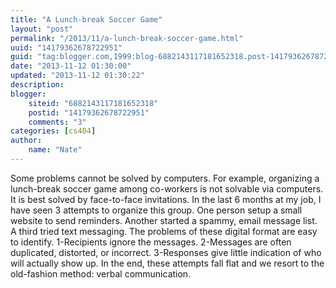```yaml
---
title: "A Lunch-break Soccer Game"
layout: "post"
permalink: "/2013/11/a-lunch-break-soccer-game.html"
uuid: "14179362678722951"
guid: "tag:blogger.com,1999:blog-6882143117181652318.post-14179362678722951"
date: "2013-11-12 01:30:00"
updated: "2013-11-12 01:30:22"
description: 
blogger:
    siteid: "6882143117181652318"
    postid: "14179362678722951"
    comments: "3"
categories: [cs404]
author: 
    name: "Nate"
---
```



Some problems cannot be solved by computers. For example, organizing a lunch-break soccer game among co-workers is not solvable via computers. It is best solved by face-to-face invitations. In the last 6 months at my job, I have seen 3 attempts to organize this group. One person setup a small website to send reminders. Another started a spammy, email message list. A third tried text messaging. The problems of these digital format are easy to identify. 1-Recipients ignore the messages. 2-Messages are often duplicated, distorted, or incorrect. 3-Responses give little indication of who will actually show up. In the end, these attempts fall flat and we resort to the old-fashion method: verbal communication.

